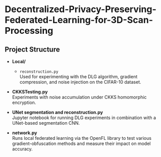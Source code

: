 # Decentralized-Privacy-Preserving-Federated-Learning-for-3D-Scan-Processing
## Project Structure

- **Local/**
  - `reconstruction.py`  
    Used for experimenting with the DLG algorithm, gradient compression, and noise injection on the CIFAR-10 dataset.

- **CKKSTesting.py**  
  Experiments with noise accumulation under CKKS homomorphic encryption.

- **UNet segmentation and reconstruction.py**  
  Jupyter notebook for running DLG experiments in combination with a UNet-based segmentation CNN.

- **network.py**  
  Runs local federated learning via the OpenFL library to test various gradient-obfuscation methods and measure their impact on model accuracy.
